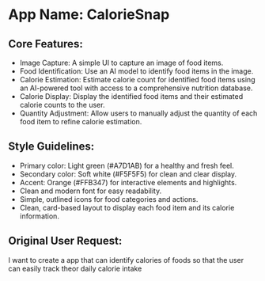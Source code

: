 # **App Name**: CalorieSnap

## Core Features:

- Image Capture: A simple UI to capture an image of food items.
- Food Identification: Use an AI model to identify food items in the image.
- Calorie Estimation: Estimate calorie count for identified food items using an AI-powered tool with access to a comprehensive nutrition database.
- Calorie Display: Display the identified food items and their estimated calorie counts to the user.
- Quantity Adjustment: Allow users to manually adjust the quantity of each food item to refine calorie estimation.

## Style Guidelines:

- Primary color: Light green (#A7D1AB) for a healthy and fresh feel.
- Secondary color: Soft white (#F5F5F5) for clean and clear display.
- Accent: Orange (#FFB347) for interactive elements and highlights.
- Clean and modern font for easy readability.
- Simple, outlined icons for food categories and actions.
- Clean, card-based layout to display each food item and its calorie information.

## Original User Request:
I want to create a app that can identify calories of foods so that the user can easily track theor daily calorie intake
  